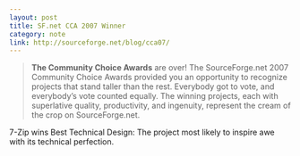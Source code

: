 ```yaml
---
layout: post
title: SF.net CCA 2007 Winner
category: note
link: http://sourceforge.net/blog/cca07/
---
```


<blockquote cite="http://sourceforge.net/blog/cca07/">
  <p><strong>The Community Choice Awards</strong> are over! The SourceForge.net 2007 Community Choice Awards provided you an opportunity to recognize projects that stand taller than the rest. Everybody got to vote, and everybody’s vote counted equally. The winning projects, each with superlative quality, productivity, and ingenuity, represent the cream of the crop on SourceForge.net.</p>
</blockquote>

<p>7-Zip wins Best Technical Design: The project most likely to inspire awe with its technical perfection.</p>

